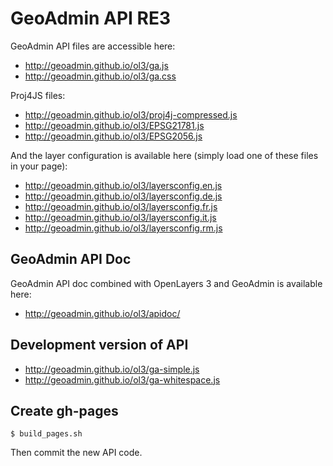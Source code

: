 GeoAdmin API RE3
================

GeoAdmin API files are accessible here:

- http://geoadmin.github.io/ol3/ga.js
- http://geoadmin.github.io/ol3/ga.css

Proj4JS files:

- http://geoadmin.github.io/ol3/proj4j-compressed.js
- http://geoadmin.github.io/ol3/EPSG21781.js
- http://geoadmin.github.io/ol3/EPSG2056.js

And the layer configuration is available here (simply load one of these files in your page):

- http://geoadmin.github.io/ol3/layersconfig.en.js
- http://geoadmin.github.io/ol3/layersconfig.de.js
- http://geoadmin.github.io/ol3/layersconfig.fr.js
- http://geoadmin.github.io/ol3/layersconfig.it.js
- http://geoadmin.github.io/ol3/layersconfig.rm.js

GeoAdmin API Doc
----------------

GeoAdmin API doc combined with OpenLayers 3 and GeoAdmin is available here:

- http://geoadmin.github.io/ol3/apidoc/

Development version of API
--------------------------

- http://geoadmin.github.io/ol3/ga-simple.js
- http://geoadmin.github.io/ol3/ga-whitespace.js


Create gh-pages
---------------

    $ build_pages.sh

Then commit the new API code.

